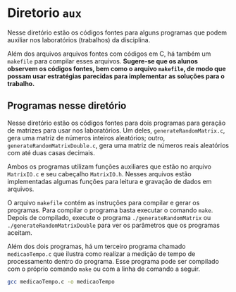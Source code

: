 # Diretorio `aux`

Nesse diretório estão os códigos fontes para alguns programas que podem auxiliar nos laboratórios (trabalhos) da disciplina. 

Além dos arquivos arquivos fontes com códigos em C, há também um ``makefile`` para compilar esses arquivos. **Sugere-se que os alunos observem os códigos fontes, bem como o arquivo ``makefile``, de modo que possam usar estratégias parecidas para implementar as soluções para o trabalho.**

## Programas nesse diretório

Nesse diretório estão os códigos fontes para dois programas para geração de matrizes para usar nos laboratórios. Um deles, ``generateRandomMatrix.c``, gera uma matriz de números inteiros aleatórios; outro, ``generateRandomMatrixDouble.c``, gera uma matriz de números reais aleatórios com até duas casas decimais. 

Ambos os programas utilizam funções auxiliares que estão no arquivo ``MatrixIO.c`` e seu cabeçalho ``MatrixIO.h``. Nesses arquivos estão implementadas algumas funções para leitura e gravação de dados em arquivos.

O arquivo ``makefile`` contém as instruções para compilar e gerar os programas. Para compilar o programa basta executar o comando ``make``. Depois de compilado, execute o programa ``./generateRandomMatrix`` ou ``./generateRandomMatrixDouble`` para ver os parâmetros que os programas aceitam.

Além dos dois programas, há um terceiro programa chamado ``medicaoTempo.c`` que ilustra como realizar a medição de tempo de processamento dentro do programa. Esse programa pode ser compilado com o próprio comando ``make`` ou com a linha de comando a seguir. 

```bash
gcc medicaoTempo.c -o medicaoTempo
```
